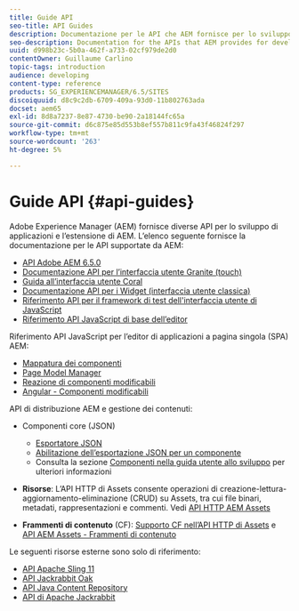 ```yaml
---
title: Guide API
seo-title: API Guides
description: Documentazione per le API che AEM fornisce per lo sviluppo di applicazioni
seo-description: Documentation for the APIs that AEM provides for developing applications
uuid: d998b23c-5b0a-462f-a733-02cf979de2d0
contentOwner: Guillaume Carlino
topic-tags: introduction
audience: developing
content-type: reference
products: SG_EXPERIENCEMANAGER/6.5/SITES
discoiquuid: d8c9c2db-6709-409a-93d0-11b802763ada
docset: aem65
exl-id: 8d8a7237-8e87-4730-be90-2a18144fc65a
source-git-commit: d6c875e85d553b8ef557b811c9fa43f46824f297
workflow-type: tm+mt
source-wordcount: '263'
ht-degree: 5%

---
```


# Guide API {#api-guides}

Adobe Experience Manager (AEM) fornisce diverse API per lo sviluppo di applicazioni e l’estensione di AEM. L’elenco seguente fornisce la documentazione per le API supportate da AEM:

* [API Adobe AEM 6.5.0](https://www.adobe.io/experience-manager/reference-materials/6-5/javadoc/index.html)
* [Documentazione API per l’interfaccia utente Granite (touch)](https://www.adobe.io/experience-manager/reference-materials/6-5/granite-ui/api/index.html)
* [Guida all’interfaccia utente Coral](https://www.adobe.io/experience-manager/reference-materials/6-5/coral-ui/coralui3/index.html)
* [Documentazione API per i Widget (interfaccia utente classica)](https://www.adobe.io/experience-manager/reference-materials/6-5/widgets-api/index.html)
* [Riferimento API per il framework di test dell&#39;interfaccia utente di JavaScript](https://www.adobe.io/experience-manager/reference-materials/6-5/test-api/index.html)
* [Riferimento API JavaScript di base dell’editor](https://www.adobe.io/experience-manager/reference-materials/6-5/jsdoc/ui-touch/editor-core/index.html)

Riferimento API JavaScript per l’editor di applicazioni a pagina singola (SPA) AEM:

* [Mappatura dei componenti](https://www.npmjs.com/package/@adobe/aem-spa-component-mapping)
* [Page Model Manager](https://www.npmjs.com/package/@adobe/aem-spa-page-model-manager)
* [Reazione di componenti modificabili](https://www.npmjs.com/package/@adobe/aem-react-editable-components)
* [Angular - Componenti modificabili](https://www.npmjs.com/package/@adobe/aem-angular-editable-components)

API di distribuzione AEM e gestione dei contenuti:

* Componenti core (JSON)

   * [Esportatore JSON](/help/sites-developing/json-exporter.md)
   * [Abilitazione dell’esportazione JSON per un componente](/help/sites-developing/json-exporter-components.md)
   * Consulta la sezione [Componenti nella guida utente allo sviluppo](/help/sites-developing/home.md) per ulteriori informazioni

* **Risorse**: L’API HTTP di Assets consente operazioni di creazione-lettura-aggiornamento-eliminazione (CRUD) su Assets, tra cui file binari, metadati, rappresentazioni e commenti. Vedi [API HTTP AEM Assets](/help/assets/mac-api-assets.md)

* **Frammenti di contenuto** (CF): [Supporto CF nell’API HTTP di Assets](/help/assets/assets-api-content-fragments.md) e [API AEM Assets - Frammenti di contenuto](https://www.adobe.io/experience-manager/reference-materials/6-5/assets-api-content-fragments/index.html)

Le seguenti risorse esterne sono solo di riferimento:

* [API Apache Sling 11](https://sling.apache.org/apidocs/sling11/)
* [API Jackrabbit Oak](https://jackrabbit.apache.org/oak/docs/oak_api/overview.html)
* [API Java Content Repository](https://www.adobe.io/experience-manager/reference-materials/spec/javax.jcr/javadocs/jcr-2.0/index.html)
* [API di Apache Jackrabbit](https://jackrabbit.apache.org/api)
